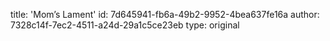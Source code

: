 title: 'Mom’s Lament'
id: 7d645941-fb6a-49b2-9952-4bea637fe16a
author: 7328c14f-7ec2-4511-a24d-29a1c5ce23eb
type: original
